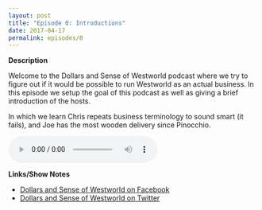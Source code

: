```yaml
---
layout: post
title: "Episode 0: Introductions"
date: 2017-04-17
permalink: episodes/0
---
```


**Description**

Welcome to the Dollars and Sense of Westworld podcast where we try to figure out if it would be possible to run Westworld as an actual business. In this episode we setup the goal of this podcast as well as giving a brief introduction of the hosts.

In which we learn Chris repeats business terminology to sound smart (it fails), and Joe has the most wooden delivery since Pinocchio.

<audio controls>
  <source src="/episodes/dasow0.mp3" type="audio/mpeg">
  Your browser does not support the audio tag.
</audio>

**Links/Show Notes**

- [Dollars and Sense of Westworld on Facebook](https://www.facebook.com/DollarsAndSenseOfWestworld)
- [Dollars and Sense of Westworld on Twitter](https://twitter.com/_dasow)
